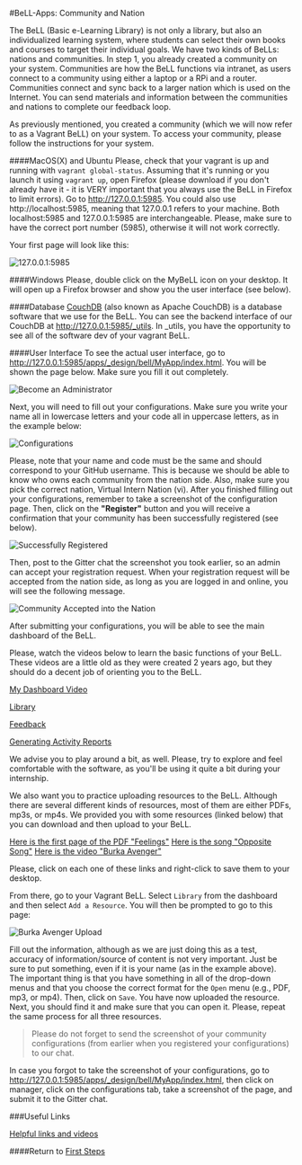 #BeLL-Apps: Community and Nation

The BeLL (Basic e-Learning Library) is not only a library, but also an individualized learning system, where students can select their own books and courses to target their individual goals. We have two kinds of BeLLs: nations and communities. In step 1, you already created a community on your system. Communities are how the BeLL functions via intranet, as users connect to a community using either a laptop or a RPi and a router. Communities connect and sync back to a larger nation which is used on the Internet. You can send materials and information between the communities and nations to complete our feedback loop.

As previously mentioned, you created a community (which we will now refer to as a Vagrant BeLL) on your system. 
To access your community, please follow the instructions for your system.

####MacOS(X) and Ubuntu
Please, check that your vagrant is up and running with `vagrant global-status`. Assuming that it's running or you launch it using `vagrant up`, open Firefox (please download if you don't already have it - it is VERY important that you always use the BeLL in Firefox to limit errors). Go to http://127.0.0.1:5985. You could also use http://localhost:5985, meaning that 127.0.0.1 refers to your machine. Both localhost:5985 and 127.0.0.1:5985 are interchangeable. Please, make sure to have the correct port number (5985), otherwise it will not work correctly.

Your first page will look like this:

![127.0.0.1:5985](uploads/images/127.0.0.1-5985.png)

####Windows
Please, double click on the MyBeLL icon on your desktop. It will open up a Firefox browser and show you the user interface (see below). 

####Database
[CouchDB](https://en.wikipedia.org/wiki/CouchDB) (also known as Apache CouchDB) is a database software that we use for the BeLL. You can see the backend interface of our CouchDB at http://127.0.0.1:5985/_utils. In _utils, you have the opportunity to see all of the software dev of your vagrant BeLL.

####User Interface
To see the actual user interface, go to http://127.0.0.1:5985/apps/_design/bell/MyApp/index.html. 
You will be shown the page below. Make sure you fill it out completely.

![Become an Administrator](uploads/images/become_admin.png)

Next, you will need to fill out your configurations. Make sure you write your name all in lowercase letters and your code all in uppercase letters, as in the example below:

![Configurations](uploads/images/configuration.png)

Please, note that your name and code must be the same and should correspond to your GitHub username. 
This is because we should be able to know who owns each community from the nation side. 
Also, make sure you pick the correct nation, Virtual Intern Nation (vi).
After you finished filling out your configurations, remember to take a screenshot of the configuration page. 
Then, click on the **"Register"** button and you will receive a confirmation that your community has been successfully registered (see below).

![Successfully Registered](uploads/images/success.png)

Then, post to the Gitter chat the screenshot you took earlier, so an admin can accept your registration request.
When your registration request will be accepted from the nation side, as long as you are logged in and online, you will see the following message.

![Community Accepted into the Nation](uploads/images/registration_accepted.png)  

After submitting your configurations, you will be able to see the main dashboard of the BeLL. 

Please, watch the videos below to learn the basic functions of your BeLL. These videos are a little old as they were created 2 years ago, but they should do a decent job of orienting you to the BeLL.   

[My Dashboard Video](uploads/movies/mydashboard.mp4)

[Library](uploads/movies/library.mp4)

[Feedback](uploads/movies/feedback.mp4)

[Generating Activity Reports](uploads/movies/generatingactivityreports.mp4)

We advise you to play around a bit, as well. Please, try to explore and feel comfortable with the software, as you'll be using it quite a bit during your internship.

We also want you to practice uploading resources to the BeLL. Although there are several different kinds of resources, most of them are either PDFs, mp3s, or mp4s. We provided you with some resources (linked below) that you can download and then upload to your BeLL.

[Here is the first page of the PDF "Feelings"](uploads/pdf/feelings.pdf)
[Here is the song "Opposite Song"](uploads/music/oppositesong.mp3)
[Here is the video "Burka Avenger"](uploads/movies/burkaavenger.mp4)

Please, click on each one of these links and right-click to save them to your desktop.

From there, go to your Vagrant BeLL. Select `Library` from the dashboard and then select `Add a Resource`. You will then be prompted to go to this page:

![Burka Avenger Upload](uploads/images/burkaavengerupload.png)

Fill out the information, although as we are just doing this as a test, accuracy of information/source of content is not very important. Just be sure to put something, even if it is your name (as in the example above). The important thing is that you have something in all of the drop-down menus and that you choose the correct format for the `Open` menu (e.g., PDF, mp3, or mp4). Then, click on `Save`. You have now uploaded the resource. Next, you should find it and make sure that you can open it. Please, repeat the same process for all three resources.

>Please do not forget to send the screenshot of your community configurations (from earlier when you registered your configurations) to our chat.

In case you forgot to take the screenshot of your configurations, go to http://127.0.0.1:5985/apps/_design/bell/MyApp/index.html, then click on manager, click on the configurations tab, take a screenshot of the page, and submit it to the Gitter chat.

###Useful Links

[Helpful links and videos](faq.md#Helpful_Links)

####Return to [First Steps](firststeps.md)
